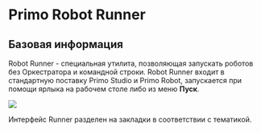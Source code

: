 # Primo Robot Runner

## Базовая информация

Robot Runner - специальная утилита, позволяющая запускать роботов без Оркестратора и командной строки. Robot Runner входит в стандартную поставку Primo Studio и Primo Robot, запускается при помощи ярлыка на рабочем столе либо из меню **Пуск**.

![](<../.gitbook/assets/image (491).png>)

Интерфейс Runner разделен на закладки в соответствии с тематикой.
